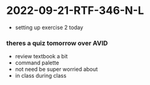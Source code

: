 # 2022-09-21-RTF-346-N-L
- setting up exercise 2 today
### theres a quiz tomorrow over AVID
- review textbook a bit
- command palette
- not need be super worried about 
- in class during class 
